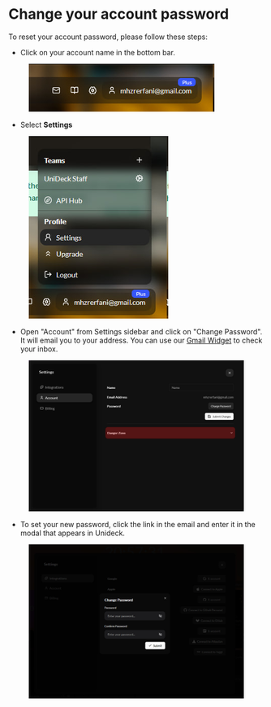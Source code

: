 # Change your account password

To reset your account password, please follow these steps:

* Click on your account name in the bottom bar.&#x20;

<figure><img src="../.gitbook/assets/image (6).png" alt=""><figcaption></figcaption></figure>

* Select **Settings**

<figure><img src="../.gitbook/assets/image (1) (2).png" alt=""><figcaption></figcaption></figure>

* Open "Account" from Settings sidebar and click on "Change Password". It will email you to your address. You can use our [Gmail Widget](../reference-and-spec/widgets/google-emails.md) to check your inbox.

<figure><img src="../.gitbook/assets/Screen Shot 2025-04-16 at 21.02.31.png" alt=""><figcaption></figcaption></figure>

* To set your new password, click the link in the email and enter it in the modal that appears in Unideck.

<figure><img src="../.gitbook/assets/image (28).png" alt=""><figcaption></figcaption></figure>
